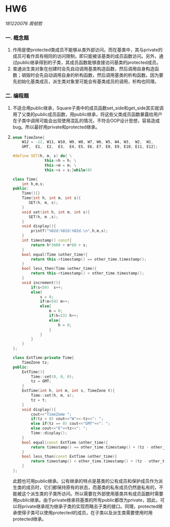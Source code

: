 # HW6

*181220076 周韧哲*

### 一. 概念题

1. 作用是使protected类成员不能够从类外部访问。而在基类中，其与private的成员可看作具有相同的访问限制，即只能被该基类的成员函数访问。另外，通过public继承得到的子类，其成员函数能够直接访问基类的protected成员。
2. 普通派生类对象在创建时会先自动调用基类构造函数，然后调用自身构造函数；销毁时会先自动调用自身的析构函数，然后调用基类的析构函数。因为要先初始化基类成员，派生类对象里可能会有基类成员的调用，析构也同理。

### 二. 编程题

1. 不适合用public继承，Square子类中的成员函数set_side和get_side其实就调用了父类的public成员函数，用public继承，将这些父类成员函数暴露给用户在子类中调用可能会出现使用混乱的情况，不符合OOP设计思想，容易造成bug。所以最好用private和protected继承。

2. ```c++
   enum TimeZone{
       W12 = -12, W11, W10, W9, W8, W7, W6, W5, W4, W3,  W2,  W1,
       GMT,  E1,  E2,  E3,  E4, E5, E6, E7, E8, E9, E10, E11, E12};
   
   #define SET(h, m, s) do{ \
                 this->h = h; \
                 this->m = m; \
                 this->s = s;}while(0)
   
   class Time{
       int h,m,s;
   public:
       Time(){}
       Time(int h, int m, int s){
          SET(h, m, s);
       }
       void set(int h, int m, int s){
          SET(h, m ,s);
       }
       void display(){
           printf("%02d:%02d:%02d.\n",h,m,s);
       }
       int timestamp() const{
           return h*3600 + m*60 + s;
       }
       bool equal(Time &other_time){
           return this->timestamp() == other_time.timestamp(); 
       }
       bool less_then(Time &other_time){
           return this->timestamp() < other_time.timestamp(); 
       }
       void increment(){
           if(s<59)  s++;
           else{
               s = 0;
               if(m<59) m++;
               else{
                   m = 0;
                   if(h<23) h++;
                   else{
                       h = 0;
                   } 
               }
           }
       }
   };
   
   class ExtTime:private Time{
       TimeZone tz;
   public:
       ExtTime(){
           Time::set(0, 0, 0);
           tz = GMT;
       }
       ExtTime(int h, int m, int s, TimeZone t){
           Time::set(h, m, s);
           tz = t;
       }
       void display(){
           cout<<"TimeZome ";
           if(tz < 0) cout<<"W"<<-tz<<": ";
           else if(tz == 0) cout<<"GMT"<<": ";
           else cout<<"E"<<tz<<": ";
           Time::display();
       }
       bool equal(const ExtTime &other_time){
           return timestamp() == other_time.timestamp() + (tz - other_time.tz)*3600; 
       }
       bool less_than(const ExtTime &other_time){
           return timestamp() < other_time.timestamp() + (tz - other_time.tz)*3600; 
       }
   };
   ```

   此题也可用public继承。公有继承的特点是基类的公有成员和保护成员作为派生类的成员时，它们都保持原有的状态，而基类的私有成员仍然是私有的，不能被这个派生类的子类所访问。所以需要在外部使用基类共有成员函数时需要用public继承。由于private继承将基类的所有public都改为private，因此，可以将private继承视为继承子类的实现而略去子类的接口。同理，protected继承使得子类可以使用protected的成员，在子类以及派生类需要使用时用protected继承。